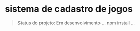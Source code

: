 <h1>sistema de cadastro de jogos</h1>

>Status do projeto: Em desenvolvimento
...
>npm install 
>...
